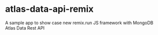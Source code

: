 # atlas-data-api-remix
A sample app to show case new remix.run JS framework with MongoDB Atlas Data Rest API
